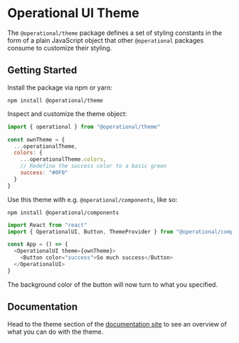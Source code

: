 # Operational UI Theme

The `@operational/theme` package defines a set of styling constants in the form of a plain JavaScript object that other `@operational` packages consume to customize their styling.

## Getting Started

Install the package via npm or yarn:

`npm install @operational/theme` 

Inspect and customize the theme object:

```js
import { operational } from "@operational/theme"

const ownTheme = {
  ...operationalTheme,
  colors: {
    ...operationalTheme.colors,
    // Redefine the success color to a basic green
    success: "#0F0"
  }
}
```

Use this theme with e.g. `@operational/components`, like so:

`npm install @operational/components`

```js
import React from "react"
import { OperationalUI, Button, ThemeProvider } from "@operational/components"

const App = () => {
  <OperationalUI theme={ownTheme}>
    <Button color="success">So much success</Button>
  </OperationalUI>
}
```

The background color of the button will now turn to what you specified.

## Documentation

Head to the theme section of the [documentation site](https://ui.contiamo.com/documentation/theming) to see an overview of what you can do with the theme.

